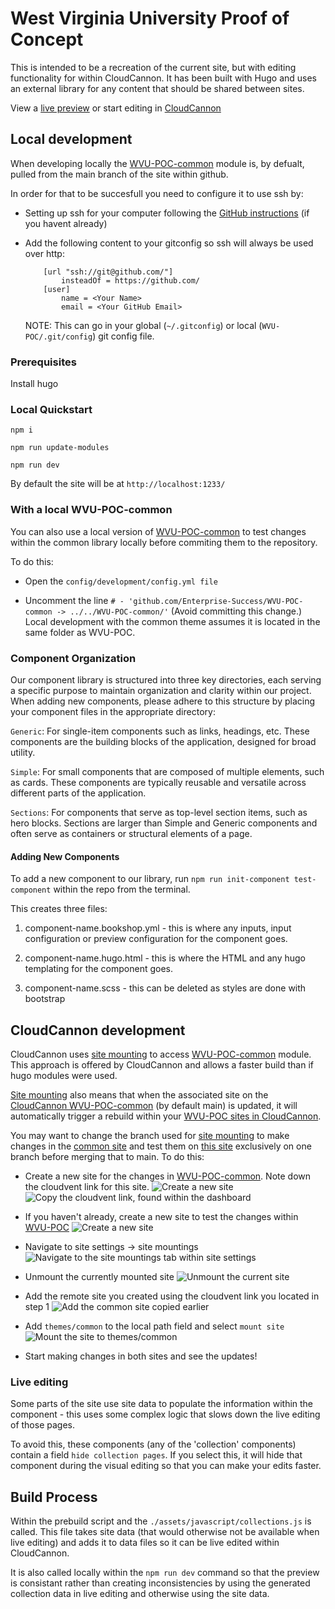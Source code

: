 # West Virginia University Proof of Concept

This is intended to be a recreation of the current site, but with editing functionality for within CloudCannon. It has been built with Hugo and uses an external library for any content that should be shared between sites.

View a [live preview](https://urbane-nature.cloudvent.net/) or start editing in [CloudCannon](https://app.cloudcannon.com/46861/editor#projects/7346/sites)

## Local development

When developing locally the [WVU-POC-common](https://github.com/Enterprise-Success/WVU-POC-common) module is, by defualt, pulled from the main branch of the site within github.

In order for that to be succesfull you need to configure it to use ssh by:

- Setting up ssh for your computer following the [GitHub instructions](https://docs.github.com/en/authentication/connecting-to-github-with-ssh/adding-a-new-ssh-key-to-your-github-account) (if you havent already)

- Add the following content to your gitconfig so ssh will always be used over http:

    ```
        [url "ssh://git@github.com/"]
            insteadOf = https://github.com/
        [user]
            name = <Your Name>
            email = <Your GitHub Email>
    ```

    NOTE: This can go in your global (`~/.gitconfig`) or local (`WVU-POC/.git/config`) git config file.

### Prerequisites
Install hugo

### Local Quickstart

`npm i`

`npm run update-modules`

`npm run dev`

By default the site will be at `http://localhost:1233/`

### With a local WVU-POC-common

You can also use a local version of [WVU-POC-common](https://github.com/Enterprise-Success/WVU-POC-common) to test changes within the common library locally before commiting them to the repository.

To do this:

- Open the `config/development/config.yml file`

- Uncomment the line `# - 'github.com/Enterprise-Success/WVU-POC-common -> ../../WVU-POC-common/'` (Avoid committing this change.)
Local development with the common theme assumes it is located in the same folder as WVU-POC.

### Component Organization

Our component library is structured into three key directories, each serving a specific purpose to maintain organization and clarity within our project. When adding new components, please adhere to this structure by placing your component files in the appropriate directory:

`Generic`: For single-item components such as links, headings, etc. These components are the building blocks of the application, designed for broad utility.

`Simple`: For small components that are composed of multiple elements, such as cards. These components are typically reusable and versatile across different parts of the application.

`Sections`: For components that serve as top-level section items, such as hero blocks. Sections are larger than Simple and Generic components and often serve as containers or structural elements of a page.


#### Adding New Components

To add a new component to our library, run `npm run init-component test-component` within the repo from the terminal.

This creates three files:

1. component-name.bookshop.yml - this is where any inputs, input configuration or preview configuration for the component goes.

2. component-name.hugo.html - this is where the HTML and any hugo templating for the component goes.

3. component-name.scss - this can be deleted as styles are done with bootstrap


## CloudCannon development

CloudCannon uses [site mounting](https://cloudcannon.com/documentation/articles/site-mounting/) to access [WVU-POC-common](https://github.com/Enterprise-Success/WVU-POC-common) module. This approach is offered by CloudCannon and allows a faster build than if hugo modules were used. 

[Site mounting](https://cloudcannon.com/documentation/articles/site-mounting/) also means that when the associated site on the [CloudCannon WVU-POC-common](https://app.cloudcannon.com/46861/editor#projects/7384/sites) (by default main) is updated, it will automatically trigger a rebuild within your [WVU-POC sites in CloudCannon](https://app.cloudcannon.com/46861/editor#projects/7346/sites).

You may want to change the branch used for [site mounting](https://cloudcannon.com/documentation/articles/site-mounting/) to make changes in the [common site](https://app.cloudcannon.com/46861/editor#projects/7384/sites) and test them on [this site](https://app.cloudcannon.com/46861/editor#projects/7346/sites) exclusively on one branch before merging that to main. To do this:

- Create a new site for the changes in [WVU-POC-common](https://app.cloudcannon.com/46861/editor#projects/7384/sites). Note down the cloudvent link for this site.
![Create a new site](/assets/readme-images/new-common-site.webp)
![Copy the cloudvent link, found within the dashboard](/assets/readme-images/cloudvent-url.webp)

- If you haven't already, create a new site to test the changes within [WVU-POC](https://app.cloudcannon.com/46861/editor#projects/7346/sites)
![Create a new site](/assets/readme-images/new-main-site.webp)

- Navigate to site settings -> site mountings
![Navigate to the site mountings tab within site settings](/assets/readme-images/site-mountings.webp)

- Unmount the currently mounted site 
![Unmount the current site](/assets/readme-images/site-mountings-unmount.webp)

- Add the remote site you created using the cloudvent link you located in step 1
![Add the common site copied earlier](/assets/readme-images/select-site-mount.webp)

- Add `themes/common` to the local path field and select `mount site`
![Mount the site to themes/common](/assets/readme-images/mount-site.webp)

- Start making changes in both sites and see the updates!

### Live editing

Some parts of the site use site data to populate the information within the component - this uses some complex logic that slows down the live editing of those pages.

To avoid this, these components (any of the 'collection' components) contain a field `hide collection pages`. If you select this, it will hide that component during the visual editing so that you can make your edits faster. 


## Build Process

Within the prebuild script and the `./assets/javascript/collections.js` is called. This file takes site data (that would otherwise not be available when live editing) and adds it to data files so it can be live edited within CloudCannon.

It is also called locally within the `npm run dev` command so that the preview is consistant rather than creating inconsistencies by using the generated collection data in live editing and otherwise using the site data.
